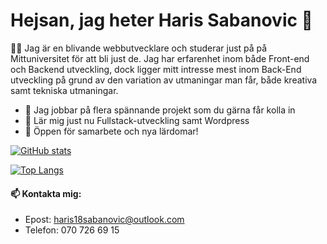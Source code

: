 # Hejsan, jag heter Haris Sabanovic 👋

👨‍🎓
Jag är en blivande webbutvecklare och studerar just på på Mittuniversitet för att bli just de. Jag har erfarenhet inom både Front-end och Backend utveckling, dock ligger mitt intresse mest inom Back-End utveckling på grund av den variation av utmaningar man får, både kreativa samt tekniska utmaningar. 

* 🚀 Jag jobbar på flera spännande projekt som du gärna får kolla in
* 🌱 Lär mig just nu Fullstack-utveckling samt Wordpress
* 🤝 Öppen för samarbete och nya lärdomar!

[![GitHub stats](https://github-readme-stats.vercel.app/api?username=HarisSabanovic&show_icons=true)](https://github.com/HarisSabanovic/github-readme-stats)

[![Top Langs](https://github-readme-stats.vercel.app/api/top-langs/?username=HarisSabanovic)](https://github.com/HarisSabanovic/github-readme-stats)


#### 📫 Kontakta mig:
 * Epost: haris18sabanovic@outlook.com
 * Telefon: 070 726 69 15


